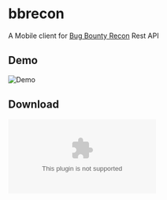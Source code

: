 # bbrecon

A Mobile client for [Bug Bounty Recon](https://github.com/serain/bbrecon) Rest API

## Demo

![Demo](https://github.com/ponnamkarthik/bbrecon_mobile_client/blob/master/demo/demo.gif?raw=true)

## Download

![Android APK](https://github.com/ponnamkarthik/bbrecon_mobile_client/blob/master/demo/bbrecon.apk?raw=true)